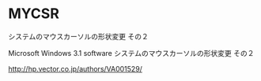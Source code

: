 # MYCSR
システムのマウスカーソルの形状変更 その２

Microsoft Windows 3.1 software	システムのマウスカーソルの形状変更 その２<br>

http://hp.vector.co.jp/authors/VA001529/<br>

